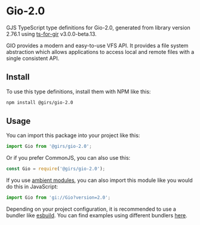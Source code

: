 
# Gio-2.0

GJS TypeScript type definitions for Gio-2.0, generated from library version 2.76.1 using [ts-for-gir](https://github.com/gjsify/ts-for-gjs) v3.0.0-beta.13.

GIO provides a modern and easy-to-use VFS API. It provides a file system abstraction which allows applications to access local and remote files with a single consistent API.

## Install

To use this type definitions, install them with NPM like this:
```bash
npm install @girs/gio-2.0
```

## Usage

You can import this package into your project like this:
```ts
import Gio from '@girs/gio-2.0';
```

Or if you prefer CommonJS, you can also use this:
```ts
const Gio = require('@girs/gio-2.0');
```

If you use [ambient modules](https://github.com/gjsify/ts-for-gir/tree/main/packages/cli#ambient-modules), you can also import this module like you would do this in JavaScript:

```ts
import Gio from 'gi://Gio?version=2.0';
```

Depending on your project configuration, it is recommended to use a bundler like [esbuild](https://esbuild.github.io/). You can find examples using different bundlers [here](https://github.com/gjsify/ts-for-gir/tree/main/examples).